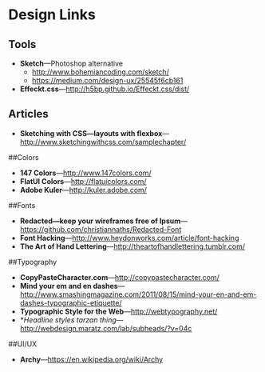 # Design Links
## Tools
* **Sketch**—Photoshop alternative
  * http://www.bohemiancoding.com/sketch/
  * https://medium.com/design-ux/25545f6cb161
* **Effeckt.css**—http://h5bp.github.io/Effeckt.css/dist/

## Articles
* **Sketching with CSS—layouts with flexbox**—http://www.sketchingwithcss.com/samplechapter/

##Colors
* **147 Colors**—http://www.147colors.com/
* **FlatUI Colors**—http://flatuicolors.com/
* **Adobe Kuler**—http://kuler.adobe.com/

##Fonts
* **Redacted—keep your wireframes free of Ipsum**—https://github.com/christiannaths/Redacted-Font
* **Font Hacking**—http://www.heydonworks.com/article/font-hacking
* **The Art of Hand Lettering**—http://theartofhandlettering.tumblr.com/

##Typography
* **CopyPasteCharacter.com**—http://copypastecharacter.com/
* **Mind your em and en dashes**—http://www.smashingmagazine.com/2011/08/15/mind-your-en-and-em-dashes-typographic-etiquette/
* **Typographic Style for the Web**—http://webtypography.net/
* **Headline styles tarzan thing*—http://webdesign.maratz.com/lab/subheads/?v=04c

##UI/UX
* **Archy**—https://en.wikipedia.org/wiki/Archy
